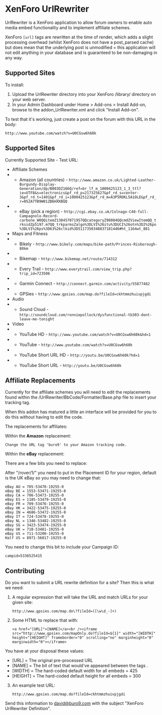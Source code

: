 XenForo UrlRewriter
===================

UrlRewriter is a XenForo application to allow forum owners to enable auto media embed functionality and to implement affiliate schemes.

XenForo `[url]` tags are rewritten at the time of render, which adds a slight processing overhead (whilst XenForo does not have a post_parsed cache) but does mean that the underlying post is unmodified = this application will not edit anything in your database and is guaranteed to be non-damaging in any way.

Supported Sites
---------------

To install:

1. Upload the UrlRewriter directory into your XenForo /library/ directory on your web server.
2. In your Admin Dashboard under Home > Add-ons > Install Add-on, browse to the addon_UrlRewriter.xml and click "Install Add-on".

To test that it's working, just create a post on the forum with this URL in the body:

    http://www.youtube.com/watch?v=U0CGsw6h60k

Supported Sites
---------------
  
Currently Supported Site - Test URL:
* Affiliate Schemes
* * Amazon (all countries) - `http://www.amazon.co.uk/Lighted-Leather-Burgundy-Display-Generation/dp/B003DZ166Q/ref=br_lf_m_1000425123_1_3_ttl?ie=UTF8&s=electronics&pf_rd_p=217325627&pf_rd_s=center-3&pf_rd_t=1401&pf_rd_i=1000425123&pf_rd_m=A3P5ROKL5A1OLE&pf_rd_r=052A7YB9W01ZB6HXKBQQ`
* * eBay (pick a region) - `http://cgi.ebay.co.uk/Colnago-C40-full-Campagnolo-Record-carbone_W0QQitemZ130457071957QQcategoryZ98084QQcmdZViewItemQQ_trksidZp5197.m7QQ_trkparmsZalgo%3DLVI%26itu%3DUCI%26otn%3D2%26po%3DLVI%26ps%3D63%26clkid%3D5117350348837181446#ht_1164wt_881`
* Maps and Fitness
* * Bikely  - `http://www.bikely.com/maps/bike-path/Princes-Risborough-80km`
* * Bikemap - `http://www.bikemap.net/route/714312`
* * Every Trail - `http://www.everytrail.com/view_trip.php?trip_id=723506`
* * Garmin Connect - `http://connect.garmin.com/activity/55877482`
* * GPSies - `http://www.gpsies.com/map.do?fileId=ckhtmmzhuivpjgdi`
* Audio
* * Sound Cloud - `http://soundcloud.com/ronniepollock/dysfunctional-tb303-dont-leave-me-tonight`
* Video
* * YouTube HD - `http://www.youtube.com/watch?v=U0CGsw6h60k&hd=1`
* * YouTube - `http://www.youtube.com/watch?v=U0CGsw6h60k`
* * YouTube Short URL HD - `http://youtu.be/U0CGsw6h60k?hd=1`
* * YouTube Short URL - `http://youtu.be/U0CGsw6h60k`

Affiliate Replacements
----------------------

Currently for the affiliate schemes you will need to edit the replacements found within the /UrlRewriter/BbCode/Formatter/Base.php file to insert your tracking tag.

When this addon has matured a little an interface will be provided for you to do this without having to edit the code.

The replacements for affiliates:

Within the **Amazon** replacement:

    Change the URL tag 'buro9' to your Amazon tracking code.

Within the **eBay** replacement:

There are a few bits you need to replace:

After "/rover/1/" you need to put in the Placement ID for your region, default is the UK eBay so you may need to change that:

    eBay AU = 705-53470-19255-0
    eBay BE = 1553-53471-19255-0
    eBay CA = 706-53473-19255-0
    eBay ES = 1185-53479-19255-0
    eBay FR = 709-53476-19255-0
    eBay HK = 3422-53475-19255-0
    eBay IN = 4686-53472-19255-0
    eBay IT = 724-53478-19255-0
    eBay NL = 1346-53482-19255-0
    eBay SG = 3423-53474-19255-0
    eBay UK = 710-53481-19255-0
    eBay US = 711-53200-19255-0
    Half US = 8971-56017-19255-0

You need to change this bit to include your Campaign ID:

    campid=5336525415

Contributing
-------------------

Do you want to submit a URL rewrite definition for a site? Then this is what we need:

1) A regular expression that will take the URL and match URLs for your given site:

    `http://www.gpsies.com/map.do\?fileId=([\w\d_-]+)`

2) Some HTML to replace that with:

    `<a href="[URL]">[NAME]</a><br /><iframe src="http://www.gpsies.com/mapOnly.do?fileId=${1}" width="[WIDTH]" height="[HEIGHT]" frameborder="0" scrolling="no" marginheight="0" marginwidth="0"></iframe>`

You have at your disposal these values:

*   [URL] = The original pre-processed URL
*   [NAME] = The bit of text that would've appeared between the <a> tags </a>.
*   [WIDTH] = The hard-coded default width for all embeds = 425
*   [HEIGHT] = The hard-coded default height for all embeds = 300

3) An example test URL:

    `http://www.gpsies.com/map.do?fileId=ckhtmmzhuivpjgdi`

Send this information to david@buro9.com with the subject "XenForo UrlRewriter Definition".